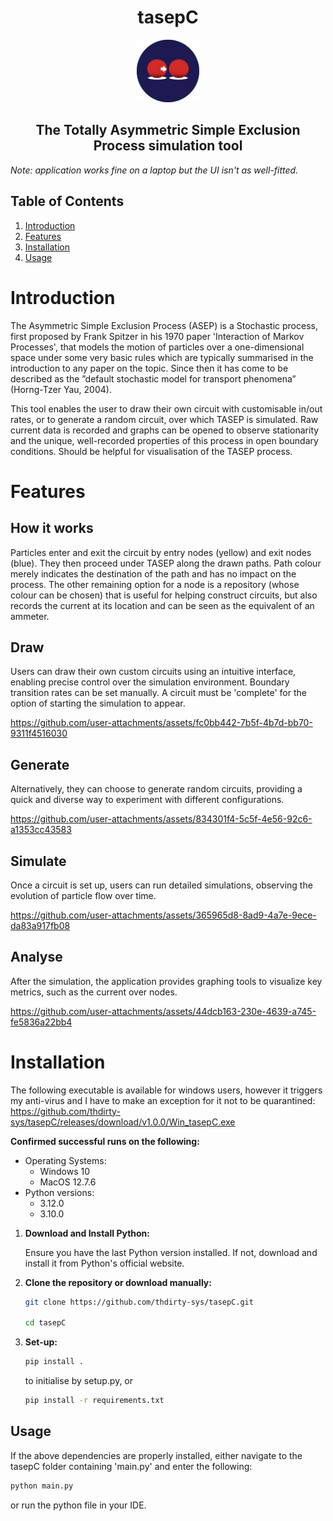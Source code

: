 <div align="center">
  <h1>tasepC</h1>
  <img src="tasepC.png", width="100"> 
  <h2>The Totally Asymmetric Simple Exclusion Process simulation tool</h2>
</div>
<i>Note: application works fine on a laptop but the UI isn't as well-fitted.</i>

## Table of Contents

1. [Introduction](#introduction)
2. [Features](#features)
3. [Installation](#installation)
4. [Usage](#usage)

# Introduction

The Asymmetric Simple Exclusion Process (ASEP) is a Stochastic process,
first proposed by Frank Spitzer in his 1970 paper 'Interaction of Markov Processes', that models the motion
of particles over a one-dimensional space under some very basic rules which are typically summarised in the introduction to any paper on the topic.
Since then it has come to be described as the ”default stochastic model for
transport phenomena” (Horng-Tzer Yau, 2004).

This tool enables the user to draw their own circuit with customisable in/out rates, or to generate a random circuit, over which TASEP is simulated. Raw current data is recorded and graphs can be opened to observe stationarity and the unique, well-recorded properties of this process in open boundary conditions. Should be helpful for visualisation of the TASEP process.

# Features

## How it works

Particles enter and exit the circuit by entry nodes (yellow) and exit nodes (blue). They then proceed under TASEP along the drawn paths. Path colour merely indicates the destination of the path and has no impact on the process. The other remaining option for a node is a repository (whose colour can be chosen) that is useful for helping construct circuits, but also records the current at its location and can be seen as the equivalent of an ammeter.

## Draw
Users can draw their own custom circuits using an intuitive interface, enabling precise control over the simulation environment. Boundary transition rates can be set manually. A circuit must be 'complete' for the option of starting the simulation to appear.

https://github.com/user-attachments/assets/fc0bb442-7b5f-4b7d-bb70-9311f4516030

## Generate
Alternatively, they can choose to generate random circuits, providing a quick and diverse way to experiment with different configurations.

https://github.com/user-attachments/assets/834301f4-5c5f-4e56-92c6-a1353cc43583

## Simulate
Once a circuit is set up, users can run detailed simulations, observing the evolution of particle flow over time.

https://github.com/user-attachments/assets/365965d8-8ad9-4a7e-9ece-da83a917fb08

## Analyse
After the simulation, the application provides graphing tools to visualize key metrics, such as the current over nodes.

https://github.com/user-attachments/assets/44dcb163-230e-4639-a745-fe5836a22bb4


# Installation

The following executable is available for windows users, however it triggers my anti-virus and I have to make an exception for it not to be quarantined: https://github.com/thdirty-sys/tasepC/releases/download/v1.0.0/Win_tasepC.exe

**Confirmed successful runs on the following:**

- Operating Systems:
  - Windows 10
  - MacOS 12.7.6
- Python versions:
  - 3.12.0
  - 3.10.0
  
1. **Download and Install Python:**

   Ensure you have the last Python version  installed. If not, download and install it from Python's official website.

2. **Clone the repository or download manually:**

   ```bash
   git clone https://github.com/thdirty-sys/tasepC.git
   
   cd tasepC
   ```

5. **Set-up:**

   ```bash
   pip install .
   ```
   to initialise by setup.py, or
   
   ```bash
   pip install -r requirements.txt
   ```

## Usage

If the above dependencies are properly installed, either navigate to the tasepC folder containing 'main.py' and enter the following:
```bash
python main.py
   ```
or run the python file in your IDE.

